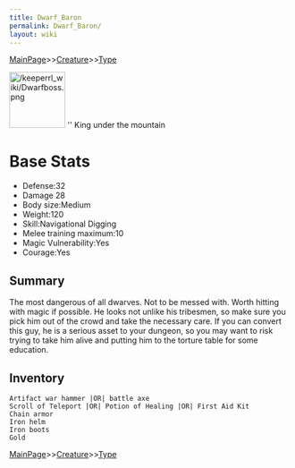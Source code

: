 ```yaml
---
title: Dwarf_Baron
permalink: Dwarf_Baron/
layout: wiki
---
```


[MainPage](/keeperrl_wiki/ "wikilink")>>[Creature](/keeperrl_wiki/Creature_Guide "wikilink")>>[Type](/keeperrl_wiki/Type "wikilink")

<img src="/keeperrl_wiki/Dwarfboss.png" title="fig:/keeperrl_wiki/Dwarfboss.png" alt="/keeperrl_wiki/Dwarfboss.png" width="100" />
'' King under the mountain

Base Stats
==========

-   Defense:32
-   Damage 28
-   Body size:Medium
-   Weight:120
-   Skill:Navigational Digging
-   Melee training maximum:10
-   Magic Vulnerability:Yes
-   Courage:Yes

Summary
-------

The most dangerous of all dwarves. Not to be messed with. Worth hitting
with magic if possible. He looks not unlike his tribesmen, so make sure
you pick him out of the crowd and take the necessary care. If you can
convert this guy, he is a serious asset to your dungeon, so you may want
to risk trying to take him alive and putting him to the torture table
for some education.

Inventory
---------

`Artifact war hammer |OR| battle axe`  
`Scroll of Teleport |OR| Potion of Healing |OR| First Aid Kit`  
`Chain armor`  
`Iron helm`  
`Iron boots`  
`Gold`

[MainPage](/keeperrl_wiki/ "wikilink")>>[Creature](/keeperrl_wiki/Creature_Guide "wikilink")>>[Type](/keeperrl_wiki/Type "wikilink")

